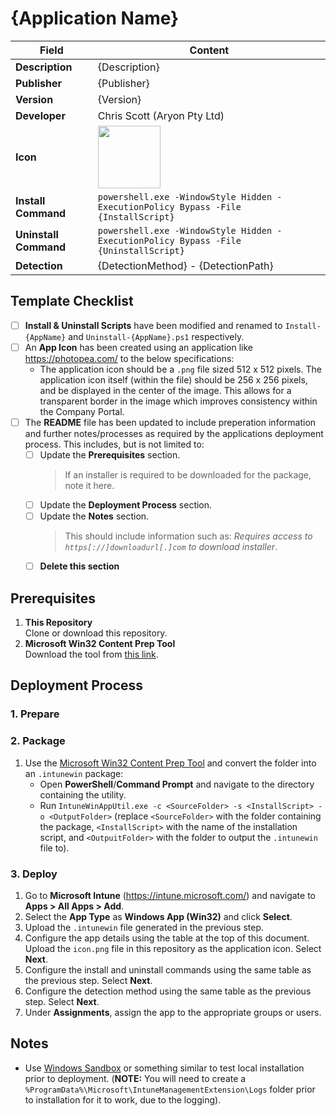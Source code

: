 # {Application Name}

| Field                 | Content                                                                                                                         |
| --------------------- | ------------------------------------------------------------------------------------------------------------------------------- |
| **Description**       | {Description}                                                                                                                   |
| **Publisher**         | {Publisher}                                                                                                                     |
| **Version**           | {Version}                                                                                                                       |
| **Developer**         | Chris Scott (Aryon Pty Ltd)                                                                                                     |
| **Icon**              | <img src="https://github.com/cscott-dev/Intune-Resources/blob/main/Windows/Applications/_template/icon.png?raw=true" width=100> |
| **Install Command**   | `powershell.exe -WindowStyle Hidden -ExecutionPolicy Bypass -File {InstallScript}`                                              |
| **Uninstall Command** | `powershell.exe -WindowStyle Hidden -ExecutionPolicy Bypass -File {UninstallScript}`                                            |
| **Detection**         | {DetectionMethod} - {DetectionPath}                                                                                             |

## Template Checklist

- [ ] **Install & Uninstall Scripts** have been modified and renamed to `Install-{AppName}` and `Uninstall-{AppName}.ps1`
      respectively.
- [ ] An **App Icon** has been created using an application like https://photopea.com/ to the below
      specifications:
   - The application icon should be a `.png` file sized 512 x 512 pixels. The application icon itself (within the
     file) should be 256 x 256 pixels, and be displayed in the center of the image. This allows for a transparent
     border in the image which improves consistency within the Company Portal.
- [ ] The **README** file has been updated to include preperation information and further notes/processes as required
      by the applications deployment process. This includes, but is not limited to:
   - [ ] Update the **Prerequisites** section.
      > If an installer is required to be downloaded for the package, note it here.
   - [ ] Update the **Deployment Process** section.
   - [ ] Update the **Notes** section.
      > This should include information such as: *Requires access to `https[://]downloadurl[.]com` to download
         installer*.
   - [ ] **Delete this section**

## Prerequisites

1. **This Repository**\
   Clone or download this repository.
2. **Microsoft Win32 Content Prep Tool**\
   Download the tool from [this link](https://github.com/microsoft/Microsoft-Win32-Content-Prep-Tool).

## Deployment Process

### 1. Prepare

### 2. Package

1. Use the [Microsoft Win32 Content Prep Tool](https://github.com/microsoft/Microsoft-Win32-Content-Prep-Tool) and
   convert the folder into an `.intunewin` package:
    - Open **PowerShell**/**Command Prompt** and navigate to the directory containing the utility.
    - Run `IntuneWinAppUtil.exe -c <SourceFolder> -s <InstallScript> -o <OutputFolder>` (replace `<SourceFolder>` with
      the folder containing the package, `<InstallScript>` with the name of the installation script, and
      `<OutpuitFolder>` with the folder to output the `.intunewin` file to).

### 3. Deploy

1. Go to **Microsoft Intune** (https://intune.microsoft.com/) and navigate to **Apps > All Apps > Add**.
2. Select the **App Type** as **Windows App (Win32)** and click **Select**.
3. Upload the `.intunewin` file generated in the previous step.
4. Configure the app details using the table at the top of this document. Upload the `icon.png` file in this repository
   as the application icon. Select **Next**.
5. Configure the install and uninstall commands using the same table as the previous step. Select **Next**.
6. Configure the detection method using the same table as the previous step. Select **Next**.
7. Under **Assignments**, assign the app to the appropriate groups or users.

## Notes

-   Use [Windows Sandbox](https://learn.microsoft.com/en-us/windows/security/application-security/application-isolation/windows-sandbox/windows-sandbox-overview)
    or something similar to test local installation prior to deployment. (**NOTE:** You will need to create a
    `%ProgramData%\Microsoft\IntuneManagementExtension\Logs` folder prior to installation for it to work, due to the 
    logging).
